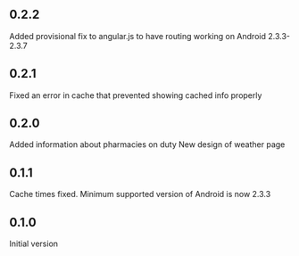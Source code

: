 0.2.2
-----
Added provisional fix to angular.js to have routing working on Android 2.3.3-2.3.7

0.2.1
-----
Fixed an error in cache that prevented showing cached info properly

0.2.0
-----
Added information about pharmacies on duty
New design of weather page

0.1.1
-----
Cache times fixed.
Minimum supported version of Android is now 2.3.3

0.1.0
-----
Initial version
